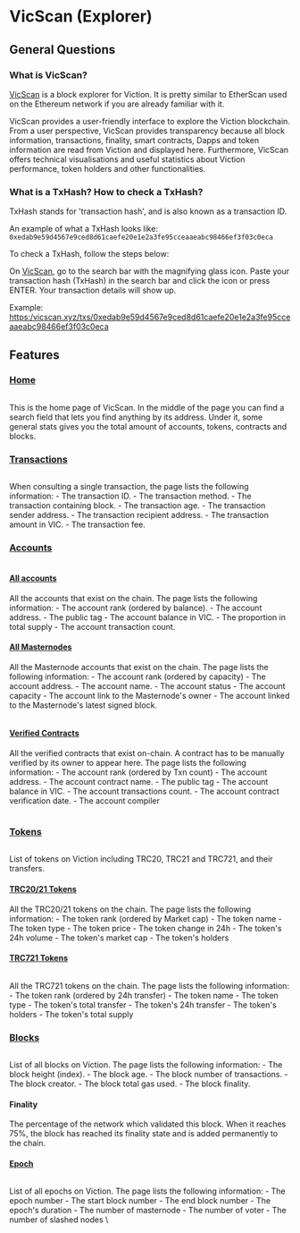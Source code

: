 # VicScan (Explorer)

## **General Questions**

### **What is VicScan?**

[VicScan](https:/vicscan.xyz/) is a block explorer for Viction. It is pretty similar to EtherScan used on the Ethereum network if you are already familiar with it.

VicScan provides a user-friendly interface to explore the Viction blockchain. From a user perspective, VicScan provides transparency because all block information, transactions, finality, smart contracts, Dapps and token information are read from Viction and displayed here. Furthermore, VicScan offers technical visualisations and useful statistics about Viction performance, token holders and other functionalities.

### **What is a TxHash? How to check a TxHash?**

TxHash stands for 'transaction hash', and is also known as a transaction ID.

An example of what a TxHash looks like: `0xedab9e59d4567e9ced8d61caefe20e1e2a3fe95cceaaeabc98466ef3f03c0eca`

To check a TxHash, follow the steps below:

On [VicScan](https:/vicscan.xyz/), go to the search bar with the magnifying glass icon. Paste your transaction hash (TxHash) in the search bar and click the icon or press ENTER. Your transaction details will show up.

Example: [https:/vicscan.xyz/txs/0xedab9e59d4567e9ced8d61caefe20e1e2a3fe95cceaaeabc98466ef3f03c0eca](https:/vicscan.xyz/txs/0xedab9e59d4567e9ced8d61caefe20e1e2a3fe95cceaaeabc98466ef3f03c0eca)

## Features

### [Home](https:/vicscan.xyz/)

<figure><img src="../../.gitbook/assets/Screenshot_1 (5).png" alt=""><figcaption></figcaption></figure>

This is the home page of VicScan. In the middle of the page you can find a search field that lets you find anything by its address. Under it, some general stats gives you the total amount of accounts, tokens, contracts and blocks.

### [Transactions](https:/vicscan.xyz/txs) <a href="#transactions" id="transactions"></a>

<figure><img src="../../.gitbook/assets/Screenshot_2 (1).png" alt=""><figcaption></figcaption></figure>

When consulting a single transaction, the page lists the following information: - The transaction ID. - The transaction method. - The transaction containing block. - The transaction age. - The transaction sender address. - The transaction recipient address. - The transaction amount in VIC. - The transaction fee.

### [Accounts](https:/vicscan.xyz/accounts) <a href="#accounts" id="accounts"></a>

<figure><img src="../../.gitbook/assets/Screenshot_3 (3).png" alt=""><figcaption></figcaption></figure>

#### [All accounts](https:/vicscan.xyz/accounts) <a href="#all-accounts" id="all-accounts"></a>

All the accounts that exist on the chain. The page lists the following information: - The account rank (ordered by balance). - The account address. - The public tag - The account balance in VIC. - The proportion in total supply - The account transaction count.

#### [All Masternodes](https:/vicscan.xyz/masternodes) <a href="#all-masternodes" id="all-masternodes"></a>

All the Masternode accounts that exist on the chain. The page lists the following information: - The account rank (ordered by capacity) - The account address. - The account name. - The account status - The account capacity - The account link to the Masternode's owner - The account linked to the Masternode's latest signed block.

<figure><img src="../../.gitbook/assets/Screenshot_5 (1).png" alt=""><figcaption></figcaption></figure>

#### [Verified Contracts](https:/vicscan.xyz/contracts) <a href="#verified-contracts" id="verified-contracts"></a>

All the verified contracts that exist on-chain. A contract has to be manually verified by its owner to appear here. The page lists the following information: - The account rank (ordered by Txn count) - The account address. - The account contract name. - The public tag - The account balance in VIC. - The account transactions count. - The account contract verification date. - The account compiler

<figure><img src="../../.gitbook/assets/Screenshot_4 (3).png" alt=""><figcaption></figcaption></figure>

### [Tokens](https:/vicscan.xyz/tokens) <a href="#tokens" id="tokens"></a>

<figure><img src="../../.gitbook/assets/Screenshot_6.png" alt=""><figcaption></figcaption></figure>

List of tokens on Viction including TRC20, TRC21 and TRC721, and their transfers.

#### [TRC20/21 Tokens](https:/vicscan.xyz/tokens) <a href="#all-tokens" id="all-tokens"></a>

All the TRC20/21 tokens on the chain. The page lists the following information: - The token rank (ordered by Market cap) - The token name - The token type - The token price - The token change in 24h - The token's 24h volume - The token's market cap - The token's holders

#### [TRC721 Tokens](https:/vicscan.xyz/tokens/trc721) <a href="#tokens-transfers" id="tokens-transfers"></a>

<figure><img src="../../.gitbook/assets/Screenshot_7.png" alt=""><figcaption></figcaption></figure>

All the TRC721 tokens on the chain. The page lists the following information: - The token rank (ordered by 24h transfer) - The token name - The token type - The token's total transfer - The token's 24h transfer - The token's holders - The token's total supply

### [Blocks](https:/vicscan.xyz/blocks) <a href="#blocks" id="blocks"></a>

<figure><img src="../../.gitbook/assets/Screenshot_8.png" alt=""><figcaption></figcaption></figure>

List of all blocks on Viction. The page lists the following information: - The block height (index). - The block age. - The block number of transactions. - The block creator. - The block total gas used. - The block finality.

#### Finality

The percentage of the network which validated this block. When it reaches 75%, the block has reached its finality state and is added permanently to the chain.

#### [Epoch](https:/vicscan.xyz/epochs) <a href="#block" id="block"></a>

<figure><img src="../../.gitbook/assets/Screenshot_9.png" alt=""><figcaption></figcaption></figure>

List of all epochs on Viction. The page lists the following information: - The epoch number - The start block number - The end block number - The epoch's duration - The number of masternode - The number of voter - The number of slashed nodes \\
